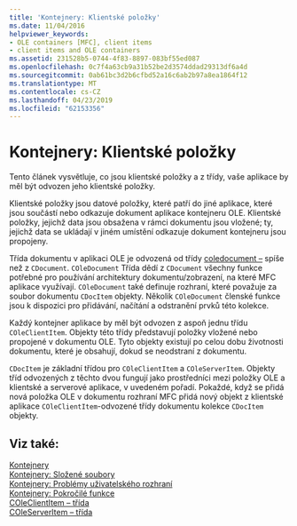 ```yaml
---
title: 'Kontejnery: Klientské položky'
ms.date: 11/04/2016
helpviewer_keywords:
- OLE containers [MFC], client items
- client items and OLE containers
ms.assetid: 231528b5-0744-4f83-8897-083bf55ed087
ms.openlocfilehash: 0c7f4a63cb9a31b52be2d3574ddad29313df6a4d
ms.sourcegitcommit: 0ab61bc3d2b6cfbd52a16c6ab2b97a8ea1864f12
ms.translationtype: MT
ms.contentlocale: cs-CZ
ms.lasthandoff: 04/23/2019
ms.locfileid: "62153356"
---
```

# <a name="containers-client-items"></a>Kontejnery: Klientské položky

Tento článek vysvětluje, co jsou klientské položky a z třídy, vaše aplikace by měl být odvozen jeho klientské položky.

Klientské položky jsou datové položky, které patří do jiné aplikace, které jsou součástí nebo odkazuje dokument aplikace kontejneru OLE. Klientské položky, jejichž data jsou obsažena v rámci dokumentu jsou vložené; ty, jejichž data se ukládají v jiném umístění odkazuje dokument kontejneru jsou propojeny.

Třída dokumentu v aplikaci OLE je odvozená od třídy [coledocument –](../mfc/reference/coledocument-class.md) spíše než z `CDocument`. `COleDocument` Třída dědí z `CDocument` všechny funkce potřebné pro používání architektury dokumentu/zobrazení, na které MFC aplikace využívají. `COleDocument` také definuje rozhraní, které považuje za soubor dokumentu `CDocItem` objekty. Několik `COleDocument` členské funkce jsou k dispozici pro přidávání, načítání a odstranění prvků této kolekce.

Každý kontejner aplikace by měl být odvozen z aspoň jednu třídu `COleClientItem`. Objekty této třídy představují položky vložené nebo propojené v dokumentu OLE. Tyto objekty existují po celou dobu životnosti dokumentu, které je obsahují, dokud se neodstraní z dokumentu.

`CDocItem` je základní třídou pro `COleClientItem` a `COleServerItem`. Objekty tříd odvozených z těchto dvou fungují jako prostředníci mezi položky OLE a klientské a serverové aplikace, v uvedeném pořadí. Pokaždé, když se přidá nová položka OLE v dokumentu rozhraní MFC přidá nový objekt z klientské aplikace `COleClientItem`-odvozené třídy dokumentu kolekce `CDocItem` objekty.

## <a name="see-also"></a>Viz také:

[Kontejnery](../mfc/containers.md)<br/>
[Kontejnery: Složené soubory](../mfc/containers-compound-files.md)<br/>
[Kontejnery: Problémy uživatelského rozhraní](../mfc/containers-user-interface-issues.md)<br/>
[Kontejnery: Pokročilé funkce](../mfc/containers-advanced-features.md)<br/>
[COleClientItem – třída](../mfc/reference/coleclientitem-class.md)<br/>
[COleServerItem – třída](../mfc/reference/coleserveritem-class.md)
